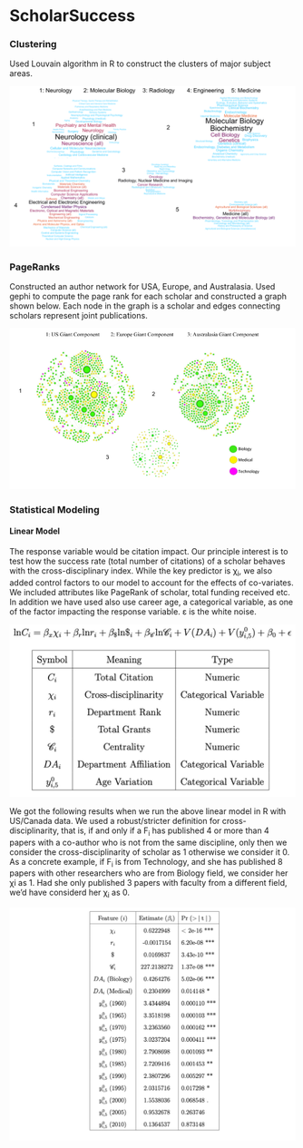 # ScholarSuccess

### Clustering

Used Louvain algorithm in R to construct the clusters of major subject areas.

![Alt text](images/cluster.png?raw=true)

### PageRanks

Constructed an author network for USA, Europe, and Australasia. Used gephi to compute the page rank for each scholar and constructed a graph shown below. Each node in the graph is a scholar and edges connecting scholars represent joint publications.

![Alt text](images/giant_component.png?raw=true)


### Statistical Modeling

#### Linear Model

The response variable would be citation impact. Our principle interest is to test how the success rate (total number of citations) of a scholar behaves with the cross-disciplinary index. While the key predictor is χ<sub>i</sub>, we also added control factors to our model to account for the effects of co-variates. We included attributes like PageRank of scholar, total funding received etc. In addition we have used also use career age, a categorical
variable, as one of the factor impacting the response variable. ε is the white noise.

![Alt text](images/linear_model.jpg?raw=true)

We got the following results when we run the above linear model in R with US/Canada data. We used a robust/stricter definition for cross-disciplinarity, that is, if and only if a F<sub>i</sub> has published 4 or more than 4 papers with a co-author who is not from the same discipline, only then we consider the cross-disciplinarity of scholar as 1 otherwise we consider it 0. As a concrete example, if F<sub>i</sub> is from Technology, and she has published 8 papers with other researchers who are from Biology field, we consider her χi as 1. Had she only published 3 papers with faculty from a different field, we’d have considerd her χ<sub>i</sub> as 0.

![Alt text](images/results.png?raw=true)
